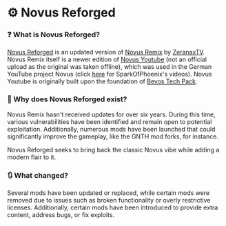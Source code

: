 # ⚙ Novus Reforged

### ❓ What is Novus Reforged?
[Novus Reforged](https://curseforge.com/minecraft/modpacks/novus-reforged) is an updated version of [Novus Remix](https://www.technicpack.net/modpack/novus-bevo) by [ZeranaxTV](https://www.technicpack.net/profile/2952282). Novus Remix itself is a newer edition of [Novus Youtube](https://www.technicpack.net/modpack/novus-youtube-edition) (not an official upload as the original was taken offline), which was used in the German YouTube project Novus (click [here](https://www.youtube.com/playlist?list=PLjjrwQbIP41RZby3Ts0jwvFmMCa0rAnqD) for SparkOfPhoenix's videos). Novus Youtube is originally built upon the foundation of [Bevos Tech Pack](https://atlauncher.com/pack/bevostechpack).

### 🤔 Why does Novus Reforged exist?
Novus Remix hasn't received updates for over six years. During this time, various vulnerabilities have been identified and remain open to potential exploitation. Additionally, numerous mods have been launched that could significantly improve the gameplay, like the GNTH mod forks, for instance.

Novus Reforged seeks to bring back the classic Novus vibe while adding a modern flair to it.

### 🔃 What changed?
Several mods have been updated or replaced, while certain mods were removed due to issues such as broken functionality or overly restrictive licenses. Additionally, certain mods have been introduced to provide extra content, address bugs, or fix exploits.